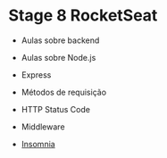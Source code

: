 # Stage 8 RocketSeat

- Aulas sobre backend
- Aulas sobre Node.js
- Express
- Métodos de requisição
- HTTP Status Code
- Middleware

- [Insomnia](https://insomnia.rest/)
